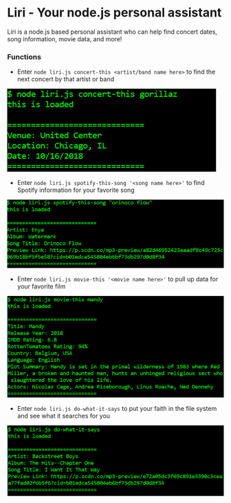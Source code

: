 # Liri - Your node.js personal assistant

Liri is a node.js based personal assistant who can help find concert dates, song information, movie data, and more!

### Functions

* Enter `node liri.js concert-this <artist/band name here>` to find the next concert by that artist or band

![](demo_images/concert-this.png)

* Enter `node liri.js spotify-this-song '<song name here>'` to find Spotify information for your favorite song

![](demo_images/spotify-this-song.png)

* Enter `node liri.js movie-this '<movie name here>'` to pull up data for your favorite film

![](demo_images/movie-this.png)

* Enter `node liri.js do-what-it-says` to put your faith in the file system and see what it searches for you

![](demo_images/do-what-it-says.png)
